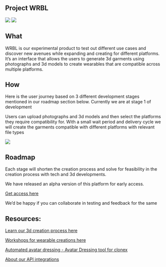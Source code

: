 ## Project WRBL

<img src="https://media.discordapp.net/attachments/1091046785180512356/1103312477569155133/Screenshot_2023-05-03_at_6.59.15_PM.png?width=1440&height=580">


<img src="https://media.discordapp.net/attachments/1091046785180512356/1103314913688035369/Screenshot_2023-05-03_at_7.02.01_PM.png?width=1440&height=553">

## What

WRBL is our experimental product to test out different use cases and discover new avenues while expanding and creating for different platforms. 
It’s an interface that allows the users to generate 3d garments using photographs and 3d models to create wearables that are compatible across multiple platforms.

## How

Here is the user journey based on 3 different development stages mentioned in our roadmap section below. Currently we are at stage 1 of development

Users can upload photographs and 3d models and then select the platforms they require compatibility for.
With a small wait period and delivery cycle we will create the garments compatible with different platforms with relevant file types

<img src="https://user-images.githubusercontent.com/122074866/235893650-02938128-c668-46af-bfe6-e632d961a07e.png">


## Roadmap
Each stage will shorten the creation process and solve for feasibility in the creation process with tech and 3d developments.

We have released an alpha version of this platform for early access. 

[Get access here](https://)

We’d be happy if you can collaborate in testing and feedback for the same


## Resources:
[Learn our 3d creation process here](https://github.com/xrcouture/interoperability/blob/main/3dDevelopmentProcess.md)

[Workshops for wearable creations here](https://)

[Automated avatar dressing - Avatar Dressing tool for clonex](https://github.com/xrcouture/interoperability/blob/main/CloneX_Dresser.md)

[About our API integrations](https://github.com/xrcouture/interoperability/blob/main/APIdocs.md)


